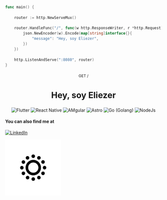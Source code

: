 

```go

func main() {

  	router := http.NewServeMux()

	router.HandleFunc("/", func(w http.ResponseWriter, r *http.Request) {
		json.NewEncoder(w).Encode(map[string]interface{}{
			"message": "Hey, soy Eliezer",
		})
	})

	http.ListenAndServe(":8080", router)
}

```


<div align="center" style="width: 100%; text-align: center; font-size: 18px;  margin-top: 20px; margin-bottom: 20px">
<p style="font-size: 12px; margin: 0;text-align: center"> GET / </p>
<h2 style="text-align: center">Hey, soy Eliezer</h2>
</div>

<div align="center" style="display:flex; gap: .25rem; justify-content: center; flex-wrap: wrap; margin-block: 1rem">

<img src="https://img.shields.io/badge/Flutter-%2302569B.svg?style=for-the-badge&logo=Flutter&logoColor=white" alt="Flutter" />

<img src="https://img.shields.io/badge/react_native-%2320232a.svg?style=for-the-badge&logo=react&logoColor=%2361DAFB" alt="React Native" />    

<img src="https://img.shields.io/badge/angular-%23DD0031.svg?style=for-the-badge&logo=angular&logoColor=white" alt="AMgular" />
    
<img src="https://img.shields.io/badge/astro-%232C2052.svg?style=for-the-badge&logo=astro&logoColor=white" alt="Astro" />

<img src="https://img.shields.io/badge/go-%2300ADD8.svg?style=for-the-badge&logo=go&logoColor=white" alt="Go (Golang)" />                

<img src="https://img.shields.io/badge/node.js-6DA55F?style=for-the-badge&logo=node.js&logoColor=white" alt="NodeJs" />
</div>

<!-- ![Lenguajes Top](https://github-readme-stats.vercel.app/api/top-langs?username=ttmday&layout=compact&theme=dark)
 -->

#### You can also find me at
[![LinkedIn](https://img.shields.io/badge/linkedin-%230077B5.svg?style=for-the-badge&logo=linkedin&logoColor=white)](https://www.linkedin.com/in/ttmday)

<a title="Gogh Creative Page" href="https://gogh.flippoapp.com">
<img src="./gogh.jpg" alt="Gogh Creative"
width="180px"
height="auto"
/>
</a>
